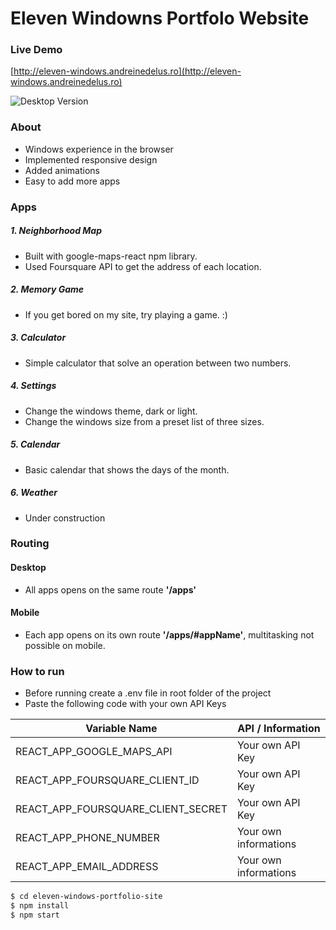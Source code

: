 # Eleven Windowns Portfolo Website

### Live Demo

[http://eleven-windows.andreinedelus.ro](http://eleven-windows.andreinedelus.ro)

![Desktop Version](./readme/elevenwindows.jpg)

### About

-   Windows experience in the browser
-   Implemented responsive design
-   Added animations
-   Easy to add more apps

### Apps

##### 1. Neighborhood Map

-   Built with google-maps-react npm library.
-   Used Foursquare API to get the address of each location.

##### 2. Memory Game

-   If you get bored on my site, try playing a game. :)

##### 3. Calculator

-   Simple calculator that solve an operation between two numbers.

##### 4. Settings

-   Change the windows theme, dark or light.
-   Change the windows size from a preset list of three sizes.

##### 5. Calendar

-   Basic calendar that shows the days of the month.

##### 6. Weather

-   Under construction

### Routing

#### Desktop

-   All apps opens on the same route **'/apps'**

#### Mobile

-   Each app opens on its own route **'/apps/#appName'**, multitasking not possible on mobile.

### How to run

-   Before running create a .env file in root folder of the project
-   Paste the following code with your own API Keys

| Variable Name                      | API / Information     |
| ---------------------------------- | --------------------- |
| REACT_APP_GOOGLE_MAPS_API          | Your own API Key      |
| REACT_APP_FOURSQUARE_CLIENT_ID     | Your own API Key      |
| REACT_APP_FOURSQUARE_CLIENT_SECRET | Your own API Key      |
| REACT_APP_PHONE_NUMBER             | Your own informations |
| REACT_APP_EMAIL_ADDRESS            | Your own informations |

```sh
$ cd eleven-windows-portfolio-site
$ npm install
$ npm start
```
